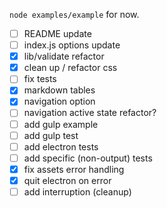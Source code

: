`node examples/example` for now.

* [ ] README update
* [ ] index.js options update
* [x] lib/validate refactor
* [x] clean up / refactor css
* [ ] fix tests
* [x] markdown tables
* [x] navigation option
* [ ] navigation active state refactor?
* [ ] add gulp example
* [ ] add gulp test
* [ ] add electron tests
* [ ] add specific (non-output) tests
* [x] fix assets error handling
* [x] quit electron on error
* [ ] add interruption (cleanup)